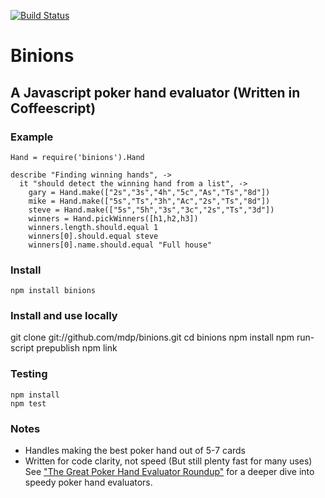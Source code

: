 [![Build
Status](https://secure.travis-ci.org/mdp/binions.png)](http://travis-ci.org/mdp/binions)

# Binions
## A Javascript poker hand evaluator (Written in Coffeescript)

### Example

    Hand = require('binions').Hand

    describe "Finding winning hands", ->
      it "should detect the winning hand from a list", ->
        gary = Hand.make(["2s","3s","4h","5c","As","Ts","8d"])
        mike = Hand.make(["5s","Ts","3h","Ac","2s","Ts","8d"])
        steve = Hand.make(["5s","5h","3s","3c","2s","Ts","3d"])
        winners = Hand.pickWinners([h1,h2,h3])
        winners.length.should.equal 1
        winners[0].should.equal steve
        winners[0].name.should.equal "Full house"

### Install

    npm install binions

### Install and use locally

   git clone git://github.com/mdp/binions.git
   cd binions
   npm install
   npm run-script prepublish
   npm link

### Testing

    npm install
    npm test

### Notes

- Handles making the best poker hand out of 5-7 cards
- Written for code clarity, not speed (But still plenty fast for many
uses) See
["The Great Poker Hand Evaluator
Roundup"](http://www.codingthewheel.com/archives/poker-hand-evaluator-roundup)
for a deeper dive into speedy poker hand evaluators.
